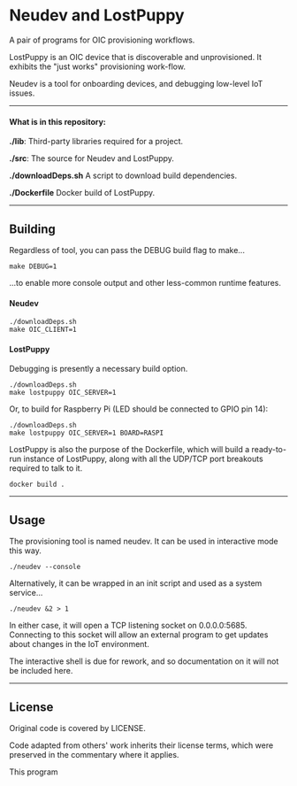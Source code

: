 # Neudev and LostPuppy
A pair of programs for OIC provisioning workflows.

LostPuppy is an OIC device that is discoverable and unprovisioned. It exhibits the "just works" provisioning work-flow.

Neudev is a tool for onboarding devices, and debugging low-level IoT issues.

----------------------

#### What is in this repository:
**./lib**:  Third-party libraries required for a project.

**./src**:  The source for Neudev and LostPuppy.

**./downloadDeps.sh**   A script to download build dependencies.

**./Dockerfile**   Docker build of LostPuppy.



----------------------

## Building

Regardless of tool, you can pass the DEBUG build flag to make...

    make DEBUG=1

...to enable more console output and other less-common runtime features.    

#### Neudev

    ./downloadDeps.sh
    make OIC_CLIENT=1

#### LostPuppy
Debugging is presently a necessary build option.

    ./downloadDeps.sh
    make lostpuppy OIC_SERVER=1

Or, to build for Raspberry Pi (LED should be connected to GPIO pin 14):

    ./downloadDeps.sh
    make lostpuppy OIC_SERVER=1 BOARD=RASPI


LostPuppy is also the purpose of the Dockerfile, which will build a ready-to-run instance of LostPuppy, along with all the UDP/TCP port breakouts required to talk to it.

    docker build .

----------------------

## Usage
The provisioning tool is named neudev. It can be used in interactive mode this way.

    ./neudev --console

Alternatively, it can be wrapped in an init script and used as a system service...

    ./neudev &2 > 1

In either case, it will open a TCP listening socket on 0.0.0.0:5685. Connecting to this socket will allow an external program to get updates about changes in the IoT environment.

The interactive shell is due for rework, and so documentation on it will not be included here.

----------------------
## License
Original code is covered by LICENSE.

Code adapted from others' work inherits their license terms, which were preserved in the commentary where it applies.

This program
